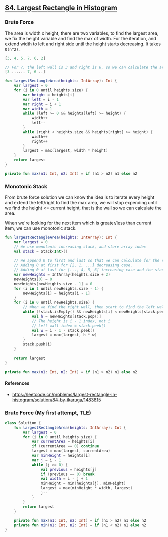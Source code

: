 ## [84. Largest Rectangle in Histogram](https://leetcode.com/problems/largest-rectangle-in-histogram/)

### Brute Force
The area is width x height, there are two variables, to find the largest area, we fix the height variable and find the max of width. For the iteration, and extend width to left and right side until the height starts decreasing. It takes `O(n^2)`.

```js
[3, 4, 5, 7, 6, 2]

// For 7, the left wall is 3 and right is 6, so we can calculate the area.
[3 ...... 7, 6 ..]
```

```kotlin
fun largestRectangleArea(heights: IntArray): Int {
    var largest = 0
    for (i in 0 until heights.size) {
        var height = heights[i]
        var left = i - 1
        var right = i + 1
        var width = 1
        while (left >= 0 && heights[left] >= height) {
            width++
            left--
        }
        while (right < heights.size && heights[right] >= height) {
            width++
            right++
        }
        largest = max(largest, width * height)
    }
    return largest
}

private fun max(n1: Int, n2: Int) = if (n1 > n2) n1 else n2
```

### Monotonic Stack
From brute force solution we can know the idea is to iterate every height and extend the left/right to find the max area, we will stop expending until we find the height <= current height, that is the wall so we can calculate the area. 

When we're looking for the next item which is greater/less than current item, we can use monotonic stack.

```kotlin
fun largestRectangleArea(heights: IntArray): Int {
    var largest = 0
    // We use monotonic increasing stack, and store array index
    val stack = Stack<Int>()
    
    // We append 0 to first and last so that we can calculate for the real first and last item.
    // Adding 0 at first for [2, 1, ...] decreasing case.
    // Adding 0 at last for [..., 4, 5, 6] increasing case and the stack won't pop at all.
    var newHeights = IntArray(heights.size + 2)
    newHeights[0] = 0
    newHeights[newHeights.size - 1] = 0
    for (i in 1 until newHeights.size - 1) {
        newHeights[i] = heights[i - 1]
    }
    for (i in 0 until newHeights.size) {
        // When we find the right wall, then start to find the left wall so that we can calculate the area
        while (!stack.isEmpty() && newHeights[i] < newHeights[stack.peek()]) {
            val h = newHeights[stack.pop()]
            // The height is i - 1 index, not i
            // Left wall index = stack.peek()
            val w = i - 1 - stack.peek()
            largest = max(largest, h * w)
        }
        stack.push(i)
    }
    
    return largest
}

private fun max(n1: Int, n2: Int) = if (n1 > n2) n1 else n2
```

#### References
* https://leetcode.cn/problems/largest-rectangle-in-histogram/solution/84-by-ikaruga/1483815

### Brute Force (My first attempt, TLE)
```kotlin
class Solution {
    fun largestRectangleArea(heights: IntArray): Int {
        var largest = 0
        for (i in 0 until heights.size) {
            var currentArea = heights[i]
            if (currentArea == 0) continue
            largest = max(largest, currentArea)
            var minHeight = heights[i]
            var j = i - 1
            while (j >= 0) {
                val previous = heights[j]
                if (previous == 0) break
                val width = i - j + 1
                minHeight = min(heights[j], minHeight)
                largest = max(minHeight * width, largest)
                j--
            }
        }
        return largest
    }
    
    private fun max(n1: Int, n2: Int) = if (n1 > n2) n1 else n2
    private fun min(n1: Int, n2: Int) = if (n1 < n2) n1 else n2
}
```